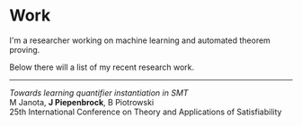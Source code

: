 # Work
I'm a researcher working on machine learning and automated theorem proving.

Below there will a list of my recent research work.

-----

_Towards learning quantifier instantiation in SMT_ \
M Janota, **J Piepenbrock**, B Piotrowski \
25th International Conference on Theory and Applications of Satisfiability 
